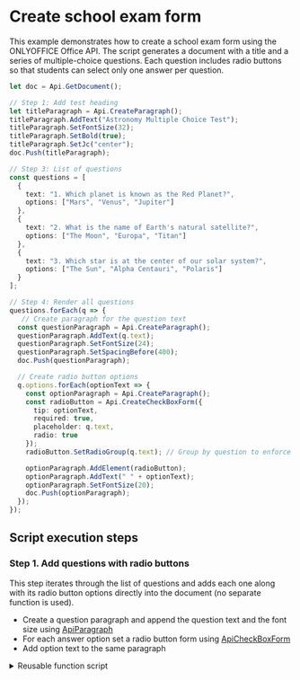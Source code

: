 # Create school exam form

This example demonstrates how to create a school exam form using the ONLYOFFICE Office API. The script generates a document with a title and a series of multiple-choice questions. Each question includes radio buttons so that students can select only one answer per question.

```ts editor-pdf zoom=60
let doc = Api.GetDocument();

// Step 1: Add test heading
let titleParagraph = Api.CreateParagraph();
titleParagraph.AddText("Astronomy Multiple Choice Test");
titleParagraph.SetFontSize(32);
titleParagraph.SetBold(true);
titleParagraph.SetJc("center");
doc.Push(titleParagraph);

// Step 3: List of questions
const questions = [
  {
    text: "1. Which planet is known as the Red Planet?",
    options: ["Mars", "Venus", "Jupiter"]
  },
  {
    text: "2. What is the name of Earth's natural satellite?",
    options: ["The Moon", "Europa", "Titan"]
  },
  {
    text: "3. Which star is at the center of our solar system?",
    options: ["The Sun", "Alpha Centauri", "Polaris"]
  }
];

// Step 4: Render all questions
questions.forEach(q => {
   // Create paragraph for the question text
  const questionParagraph = Api.CreateParagraph();
  questionParagraph.AddText(q.text);
  questionParagraph.SetFontSize(24);
  questionParagraph.SetSpacingBefore(400);
  doc.Push(questionParagraph);

  // Create radio button options
  q.options.forEach(optionText => {
    const optionParagraph = Api.CreateParagraph();
    const radioButton = Api.CreateCheckBoxForm({
      tip: optionText,
      required: true,
      placeholder: q.text,
      radio: true
    });
    radioButton.SetRadioGroup(q.text); // Group by question to enforce single selection

    optionParagraph.AddElement(radioButton);
    optionParagraph.AddText(" " + optionText);
    optionParagraph.SetFontSize(20);
    doc.Push(optionParagraph);
  });
});
```

## Script execution steps

### Step 1. Add questions with radio buttons

This step iterates through the list of questions and adds each one along with its radio button options directly into the document (no separate function is used).

- Create a question paragraph and append the question text and the font size using [ApiParagraph](../../usage-api/text-document-api/ApiParagraph/ApiParagraph.md)
- For each answer option set a radio button form using [ApiCheckBoxForm](../../usage-api/form-api/ApiCheckBoxForm/ApiCheckBoxForm.md)
- Add option text to the same paragraph

<details>
  <summary>Reusable function script</summary>

    ```ts
    const questions = [
        {
            text: "1. Which planet is known as the Red Planet?",
            options: ["Mars", "Venus", "Jupiter"]
        },
        {
            text: "2. What is the name of Earth's natural satellite?",
            options: ["The Moon", "Europa", "Titan"]
        },
        {
            text: "3. Which star is at the center of our solar system?",
            options: ["The Sun", "Alpha Centauri", "Polaris"]
        }
    ];

    questions.forEach(q => {
        const questionParagraph = Api.CreateParagraph();
        questionParagraph.AddText(q.text);
        questionParagraph.SetFontSize(24);
        questionParagraph.SetSpacingBefore(400);
        doc.Push(questionParagraph);

        q.options.forEach(optionText => {
            const optionParagraph = Api.CreateParagraph();
            const radioButton = Api.CreateCheckBoxForm({
                tip: optionText,
                required: true,
                placeholder: q.text,
                radio: true
            });
            radioButton.SetRadioGroup(q.text);

            optionParagraph.AddElement(radioButton);
            optionParagraph.AddText(" " + optionText);
            optionParagraph.SetFontSize(20);
            doc.Push(optionParagraph);
        });
    });
    ```

</details>